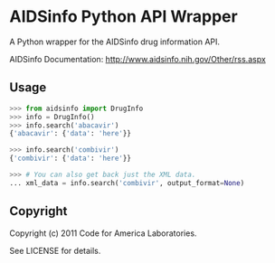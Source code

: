 AIDSinfo Python API Wrapper
======================

A Python wrapper for the AIDSinfo drug information API.

AIDSinfo Documentation:  http://www.aidsinfo.nih.gov/Other/rss.aspx


Usage
-----

```python
>>> from aidsinfo import DrugInfo
>>> info = DrugInfo()
>>> info.search('abacavir')
{'abacavir': {'data': 'here'}}

>>> info.search('combivir')
{'combivir': {'data': 'here'}}

>>> # You can also get back just the XML data.
... xml_data = info.search('combivir', output_format=None)
```


Copyright
---------

Copyright (c) 2011 Code for America Laboratories.

See LICENSE for details.
